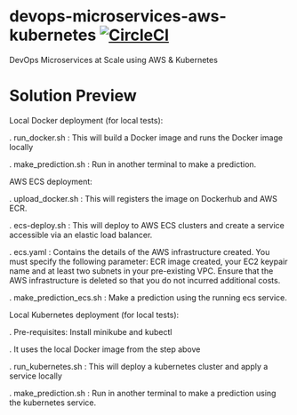# devops-microservices-aws-kubernetes [![CircleCI](https://dl.circleci.com/status-badge/img/gh/oliviermbida/devops-microservices-aws-kubernetes/tree/master.svg?style=svg&circle-token=ccac6deceb852f5f0b86453f19cc870a2b6669a6)](https://dl.circleci.com/status-badge/redirect/gh/oliviermbida/devops-microservices-aws-kubernetes/tree/master)

DevOps Microservices at Scale using AWS &amp; Kubernetes 

# Solution Preview

Local Docker deployment (for local tests):

. run_docker.sh : This will build a Docker image and runs the Docker image locally 

. make_prediction.sh : Run in another terminal to make a prediction.

AWS ECS deployment:

. upload_docker.sh : This will registers the image on Dockerhub and AWS ECR.

. ecs-deploy.sh : 
    This will deploy to AWS ECS clusters and create a service accessible via an elastic load balancer.
    
. ecs.yaml : Contains the details of the AWS infrastructure created.
    You must specify the following parameter: ECR image created, your EC2 keypair name and at least two subnets in your pre-existing VPC.
    Ensure that the AWS infrastructure is deleted so that you do not incurred additional costs.
    
. make_prediction_ecs.sh : Make a prediction using the running ecs service.

Local Kubernetes deployment (for local tests):

. Pre-requisites: Install minikube and kubectl

. It uses the local Docker image from the step above

. run_kubernetes.sh : This will deploy a kubernetes cluster and apply a service locally 

. make_prediction.sh : Run in another terminal to make a prediction using the kubernetes service.


